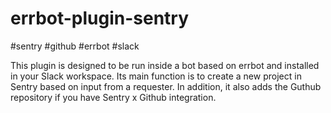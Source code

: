 # errbot-plugin-sentry

#sentry #github #errbot #slack

This plugin is designed to be run inside a bot based on errbot and installed in your Slack workspace. Its main function is to create a new project in Sentry based on input from a requester. In addition, it also adds the Guthub repository if you have Sentry x Github integration.

